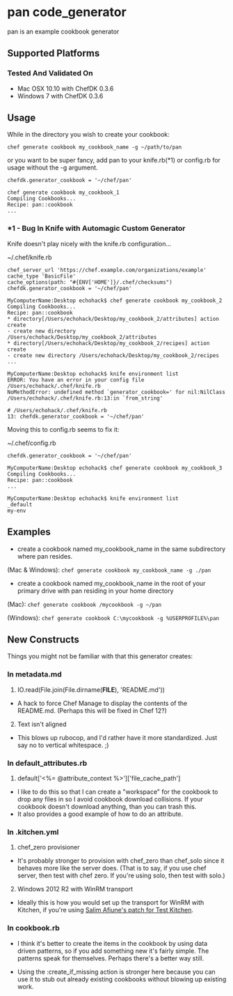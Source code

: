 # pan code_generator

pan is an example cookbook generator

## Supported Platforms

### Tested And Validated On
* Mac OSX 10.10 with ChefDK 0.3.6
* Windows 7 with ChefDK 0.3.6

## Usage

While in the directory you wish to create your cookbook:

`chef generate cookbook my_cookbook_name -g ~/path/to/pan`

or you want to be super fancy, add pan to your knife.rb(*1) or config.rb for usage without the -g argument.

`chefdk.generator_cookbook = '~/chef/pan'`

```
chef generate cookbook my_cookbook_1
Compiling Cookbooks...
Recipe: pan::cookbook
...
```

### *1 - Bug In Knife with Automagic Custom Generator

Knife doesn't play nicely with the knife.rb configuration...

~/.chef/knife.rb
```
chef_server_url 'https://chef.example.com/organizations/example'
cache_type 'BasicFile'
cache_options(path: "#{ENV['HOME']}/.chef/checksums")
chefdk.generator_cookbook = '~/chef/pan'
```

```
MyComputerName:Desktop echohack$ chef generate cookbook my_cookbook_2
Compiling Cookbooks...
Recipe: pan::cookbook
* directory[/Users/echohack/Desktop/my_cookbook_2/attributes] action create
- create new directory /Users/echohack/Desktop/my_cookbook_2/attributes
* directory[/Users/echohack/Desktop/my_cookbook_2/recipes] action create
- create new directory /Users/echohack/Desktop/my_cookbook_2/recipes
...
```

```
MyComputerName:Desktop echohack$ knife environment list
ERROR: You have an error in your config file /Users/echohack/.chef/knife.rb
NoMethodError: undefined method `generator_cookbook=' for nil:NilClass
/Users/echohack/.chef/knife.rb:13:in `from_string'

# /Users/echohack/.chef/knife.rb
13: chefdk.generator_cookbook = '~/chef/pan'
```

Moving this to config.rb seems to fix it:

~/.chef/config.rb
```
chefdk.generator_cookbook = '~/chef/pan'
```

```
MyComputerName:Desktop echohack$ chef generate cookbook my_cookbook_3
Compiling Cookbooks...
Recipe: pan::cookbook
...

MyComputerName:Desktop echohack$ knife environment list
_default
my-env
```

## Examples

* create a cookbook named my_cookbook_name in the same subdirectory where pan resides.

(Mac & Windows): `chef generate cookbook my_cookbook_name -g ./pan`

* create a cookbook named my_cookbook_name in the root of your primary drive with pan residing in your home directory

(Mac): `chef generate cookbook /mycookbook -g ~/pan`

(Windows): `chef generate cookbook C:\mycookbook -g %USERPROFILE%\pan`

## New Constructs

Things you might not be familiar with that this generator creates:

### In metadata.md

1. IO.read(File.join(File.dirname(__FILE__), 'README.md'))

  * A hack to force Chef Manage to display the contents of the README.md. (Perhaps this will be fixed in Chef 12?)

2. Text isn't aligned

  * This blows up rubocop, and I'd rather have it more standardized. Just say no to vertical whitespace. ;)

### In default_attributes.rb

1. default['<%= @attribute_context %>']['file_cache_path']

  * I like to do this so that I can create a "workspace" for the cookbook to drop any files in so I avoid cookbook download collisions. If your cookbook doesn't download anything, than you can trash this.
  * It also provides a good example of how to do an attribute.

### In .kitchen.yml

1. chef_zero provisioner

  * It's probably stronger to provision with chef_zero than chef_solo since it behaves more like the server does. (That is to say, if you use chef server, then test with chef zero. If you're using solo, then test with solo.)

2. Windows 2012 R2 with WinRM transport
  * Ideally this is how you would set up the transport for WinRM with Kitchen, if you're using [Salim Afiune's patch for Test Kitchen](https://github.com/afiune/test-kitchen).

### In cookbook.rb

* I think it's better to create the items in the cookbook by using data driven patterns, so if you add something new it's fairly simple. The patterns speak for themselves. Perhaps there's a better way still.

* Using the :create_if_missing action is stronger here because you can use it to stub out already existing cookbooks without blowing up existing work.
